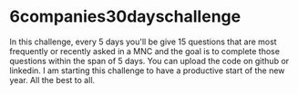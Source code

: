 # 6companies30dayschallenge
In this challenge, every 5 days you'll be give 15 questions that are most frequently or recently asked in a MNC and the goal is to complete those questions within the span of 5 days. You can upload the code on github or linkedin. I am starting this challenge to have a productive start of the new year. All the best to all.
